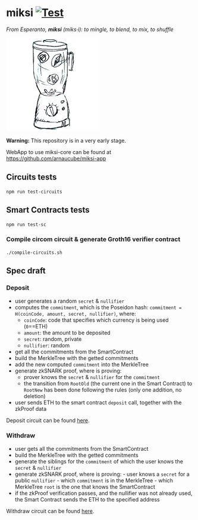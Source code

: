 # miksi [![Test](https://github.com/miksi-labs/miksi-core/workflows/Test/badge.svg)](https://github.com/miksi-labs/miksi-core/actions?query=workflow%3ATest)

*From Esperanto, **miksi** (miks·i): to mingle, to blend, to mix, to shuffle*

![](miksi-logo00-small.png)


**Warning:** This repository is in a very early stage.

WebApp to use miksi-core can be found at https://github.com/arnaucube/miksi-app

## Circuits tests
```
npm run test-circuits
```

## Smart Contracts tests
```
npm run test-sc
```

### Compile circom circuit & generate Groth16 verifier contract

```
./compile-circuits.sh
```


## Spec draft

### Deposit
- user generates a random `secret` & `nullifier`
- computes the `commitment`, which is the Poseidon hash: `commitment = H(coinCode, amount, secret, nullifier)`, where:
	- `coinCode`: code that specifies which currency is being used (`0`==ETH)
	- `amount`: the amount to be deposited
	- `secret`: random, private
	- `nullifier`: random
- get all the commitments from the SmartContract
- build the MerkleTree with the getted commitments
- add the new computed `commitment` into the MerkleTree
- generate zkSNARK proof, where is proving:
	- prover knows the `secret` & `nullifier` for the `commitment`
	- the transition from `RootOld` (the current one in the Smart Contract) to `RootNew` has been done following the rules (only one addition, no deletion)
- user sends ETH to the smart contract `deposit` call, together with the zkProof data

Deposit circuit can be found [here](https://github.com/miksi-labs/miksi-core/blob/master/circuits/deposit.circom).

### Withdraw
- user gets all the commitments from the SmartContract
- build the MerkleTree with the getted commitments
- generate the siblings for the `commitment` of which the user knows the `secret` & `nullifier`
- generate zkSNARK proof, where is proving:
        - user knows a `secret` for a public `nullifier`
        - which `commitment` is in the MerkleTree
        - which MerkleTree `root` is the one that knows the SmartContract
- if the zkProof verification passes, and the nullifier was not already used, the Smart Contract sends the ETH to the specified address

Withdraw circuit can be found [here](https://github.com/miksi-labs/miksi-core/blob/master/circuits/withdraw.circom).

